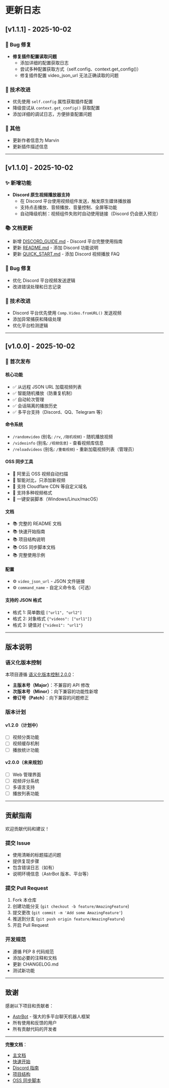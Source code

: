 # 更新日志

## [v1.1.1] - 2025-10-02

### 🐛 Bug 修复
- **修复插件配置读取问题**
  - 添加详细的配置获取日志
  - 尝试多种配置获取方式（self.config、context.get_config()）
  - 修复插件配置 video_json_url 无法正确读取的问题

### 🔧 技术改进
- 优先使用 `self.config` 属性获取插件配置
- 降级尝试从 `context.get_config()` 获取配置
- 添加详细的调试日志，方便排查配置问题

### 📝 其他
- 更新作者信息为 Marvin
- 更新插件描述信息

---

## [v1.1.0] - 2025-10-02

### ✨ 新增功能
- **Discord 原生视频播放器支持**
  - 在 Discord 平台使用视频组件发送，触发原生媒体播放器
  - 支持点击播放、音频播放、音量控制、全屏等功能
  - 自动降级机制：视频组件失败时自动使用链接（Discord 仍会嵌入预览）

### 📚 文档更新
- 新增 [DISCORD_GUIDE.md](DISCORD_GUIDE.md) - Discord 平台完整使用指南
- 更新 [README.md](README.md) - 添加 Discord 功能说明
- 更新 [QUICK_START.md](QUICK_START.md) - 添加 Discord 视频播放 FAQ

### 🐛 Bug 修复
- 优化 Discord 平台视频发送逻辑
- 改进错误处理和日志记录

### 🔧 技术改进
- Discord 平台优先使用 `Comp.Video.fromURL()` 发送视频
- 添加异常捕获和降级处理
- 优化平台检测逻辑

---

## [v1.0.0] - 2025-10-02

### 🎉 首次发布

#### 核心功能
- ✅ 从远程 JSON URL 加载视频列表
- ✅ 智能随机播放（防重复机制）
- ✅ 自动轮次管理
- ✅ 会话隔离的播放历史
- ✅ 多平台支持（Discord、QQ、Telegram 等）

#### 命令系统
- `/randomvideo` (别名: `/rv`, `/随机视频`) - 随机播放视频
- `/videoinfo` (别名: `/视频信息`) - 查看视频库信息
- `/reloadvideos` (别名: `/重载视频`) - 重新加载视频列表（管理员）

#### OSS 同步工具
- 🔧 阿里云 OSS 视频自动扫描
- 🔧 智能对比，只添加新视频
- 🔧 支持 Cloudflare CDN 等自定义域名
- 🔧 支持多种视频格式
- 🔧 一键安装脚本（Windows/Linux/macOS）

#### 文档
- 📚 完整的 README 文档
- 📚 快速开始指南
- 📚 项目结构说明
- 📚 OSS 同步脚本文档
- 📚 完整使用示例

#### 配置
- ⚙️ `video_json_url` - JSON 文件链接
- ⚙️ `command_name` - 自定义命令名（可选）

#### 支持的 JSON 格式
- 格式 1: 简单数组 `["url1", "url2"]`
- 格式 2: 对象格式 `{"videos": ["url1"]}`
- 格式 3: 键值对 `{"video1": "url1"}`

---

## 版本说明

### 语义化版本控制

本项目遵循 [语义化版本控制 2.0.0](https://semver.org/lang/zh-CN/)：

- **主版本号（Major）**：不兼容的 API 修改
- **次版本号（Minor）**：向下兼容的功能性新增
- **修订号（Patch）**：向下兼容的问题修正

### 版本计划

#### v1.2.0（计划中）
- [ ] 视频分类功能
- [ ] 视频缓存机制
- [ ] 播放统计功能

#### v2.0.0（未来规划）
- [ ] Web 管理界面
- [ ] 视频评分系统
- [ ] 多语言支持
- [ ] 播放列表功能

---

## 贡献指南

欢迎贡献代码和建议！

### 提交 Issue
- 使用清晰的标题描述问题
- 提供复现步骤
- 包含错误日志（如有）
- 说明环境信息（AstrBot 版本、平台等）

### 提交 Pull Request
1. Fork 本仓库
2. 创建功能分支 (`git checkout -b feature/AmazingFeature`)
3. 提交更改 (`git commit -m 'Add some AmazingFeature'`)
4. 推送到分支 (`git push origin feature/AmazingFeature`)
5. 开启 Pull Request

### 开发规范
- 遵循 PEP 8 代码规范
- 添加必要的注释和文档
- 更新 CHANGELOG.md
- 测试新功能

---

## 致谢

感谢以下项目和贡献者：

- [AstrBot](https://github.com/AstrBotDevs/AstrBot) - 强大的多平台聊天机器人框架
- 所有使用和反馈的用户
- 所有贡献代码的开发者

---

**完整文档**：
- [主文档](README.md)
- [快速开始](QUICK_START.md)
- [Discord 指南](DISCORD_GUIDE.md)
- [项目结构](PROJECT_STRUCTURE.md)
- [OSS 同步脚本](scripts/README.md)
